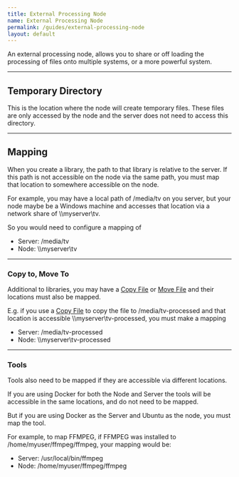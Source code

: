 ```yaml
---
title: External Processing Node
name: External Processing Node
permalink: /guides/external-processing-node
layout: default
---
```


An external processing node, allows you to share or off loading the processing of files onto multiple systems, or a more powerful system.

---

## Temporary Directory
This is the location where the node will create temporary files.  These files are only accessed by the node and the server does not need to access this directory.

---

## Mapping
When you create a library, the path to that library is relative to the server.  If this path is not accessible on the node via the same path, you must map that location to somewhere accessible on the node.

For example, you may have a local path of /media/tv on you server, but your node maybe be a Windows machine and accesses that location via a network share of \\\\myserver\\tv.  

So you would need to configure a mapping of
- Server: /media/tv
- Node: \\\\myserver\\tv

---

### Copy to, Move To 
Additional to libraries, you may have a [Copy File](/plugins/basic-nodes/copy-file) or [Move File](/plugins/basic-nodes/move-file) and their locations must also be mapped.

E.g. if you use a [Copy File](/plugins/basic-nodes/copy-file) to copy the file to /media/tv-processed and that location is accessible \\\\myserver\\tv-processed, you must make a mapping
- Server: /media/tv-processed
- Node: \\\\myserver\\tv-processed

---

### Tools 
Tools also need to be mapped if they are accessible via different locations.

If you are using Docker for both the Node and Server the tools will be accessible in the same locations, and do not need to be mapped.

But if you are using Docker as the Server and Ubuntu as the node, you must map the tool.  

For example, to map FFMPEG, if FFMPEG was installed to /home/myuser/ffmpeg/ffmpeg, your mapping would be:

- Server: /usr/local/bin/ffmpeg
- Node: /home/myuser/ffmpeg/ffmpeg


